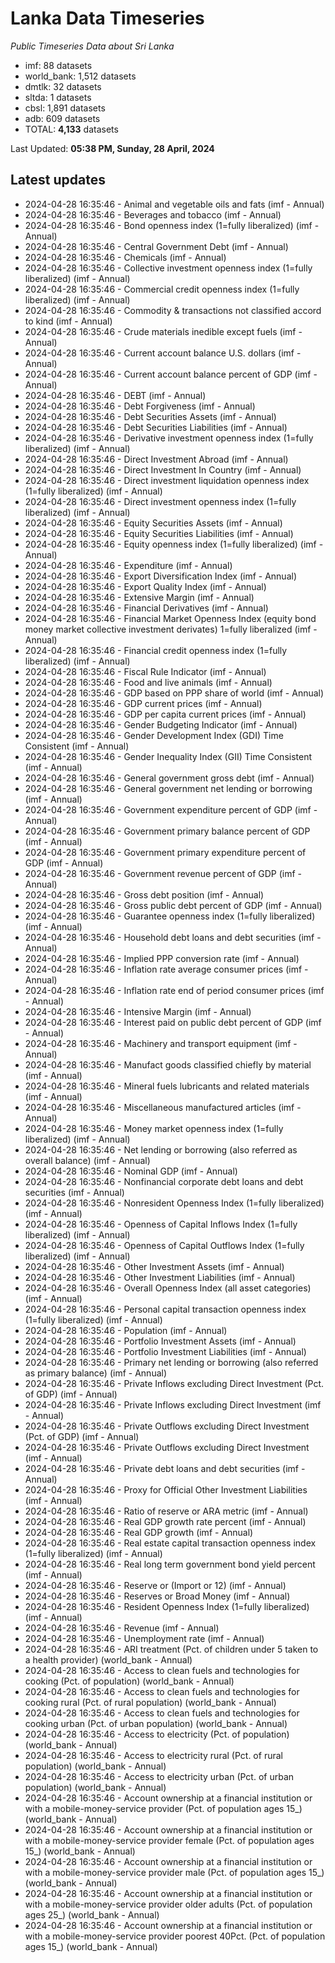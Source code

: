 # Lanka Data Timeseries
*Public Timeseries Data about Sri Lanka*

* imf: 88 datasets
* world_bank: 1,512 datasets
* dmtlk: 32 datasets
* sltda: 1 datasets
* cbsl: 1,891 datasets
* adb: 609 datasets
* TOTAL: **4,133** datasets

Last Updated: **05:38 PM, Sunday, 28 April, 2024**

## Latest updates

* 2024-04-28 16:35:46 - Animal and vegetable oils and fats (imf - Annual)
* 2024-04-28 16:35:46 - Beverages and tobacco (imf - Annual)
* 2024-04-28 16:35:46 - Bond openness index (1=fully liberalized) (imf - Annual)
* 2024-04-28 16:35:46 - Central Government Debt (imf - Annual)
* 2024-04-28 16:35:46 - Chemicals (imf - Annual)
* 2024-04-28 16:35:46 - Collective investment openness index (1=fully liberalized) (imf - Annual)
* 2024-04-28 16:35:46 - Commercial credit openness index (1=fully liberalized) (imf - Annual)
* 2024-04-28 16:35:46 - Commodity & transactions not classified accord to kind (imf - Annual)
* 2024-04-28 16:35:46 - Crude materials inedible except fuels (imf - Annual)
* 2024-04-28 16:35:46 - Current account balance U.S. dollars (imf - Annual)
* 2024-04-28 16:35:46 - Current account balance percent of GDP (imf - Annual)
* 2024-04-28 16:35:46 - DEBT (imf - Annual)
* 2024-04-28 16:35:46 - Debt Forgiveness (imf - Annual)
* 2024-04-28 16:35:46 - Debt Securities Assets (imf - Annual)
* 2024-04-28 16:35:46 - Debt Securities Liabilities (imf - Annual)
* 2024-04-28 16:35:46 - Derivative investment openness index (1=fully liberalized) (imf - Annual)
* 2024-04-28 16:35:46 - Direct Investment Abroad (imf - Annual)
* 2024-04-28 16:35:46 - Direct Investment In Country (imf - Annual)
* 2024-04-28 16:35:46 - Direct investment liquidation openness index (1=fully liberalized) (imf - Annual)
* 2024-04-28 16:35:46 - Direct investment openness index (1=fully liberalized) (imf - Annual)
* 2024-04-28 16:35:46 - Equity Securities Assets (imf - Annual)
* 2024-04-28 16:35:46 - Equity Securities Liabilities (imf - Annual)
* 2024-04-28 16:35:46 - Equity openness index (1=fully liberalized) (imf - Annual)
* 2024-04-28 16:35:46 - Expenditure (imf - Annual)
* 2024-04-28 16:35:46 - Export Diversification Index (imf - Annual)
* 2024-04-28 16:35:46 - Export Quality Index (imf - Annual)
* 2024-04-28 16:35:46 - Extensive Margin (imf - Annual)
* 2024-04-28 16:35:46 - Financial Derivatives (imf - Annual)
* 2024-04-28 16:35:46 - Financial Market Openness Index (equity bond money market collective investment derivates) 1=fully liberalized (imf - Annual)
* 2024-04-28 16:35:46 - Financial credit openness index (1=fully liberalized) (imf - Annual)
* 2024-04-28 16:35:46 - Fiscal Rule Indicator (imf - Annual)
* 2024-04-28 16:35:46 - Food and live animals (imf - Annual)
* 2024-04-28 16:35:46 - GDP based on PPP share of world (imf - Annual)
* 2024-04-28 16:35:46 - GDP current prices (imf - Annual)
* 2024-04-28 16:35:46 - GDP per capita current prices (imf - Annual)
* 2024-04-28 16:35:46 - Gender Budgeting Indicator (imf - Annual)
* 2024-04-28 16:35:46 - Gender Development Index (GDI) Time Consistent (imf - Annual)
* 2024-04-28 16:35:46 - Gender Inequality Index (GII) Time Consistent (imf - Annual)
* 2024-04-28 16:35:46 - General government gross debt (imf - Annual)
* 2024-04-28 16:35:46 - General government net lending or borrowing (imf - Annual)
* 2024-04-28 16:35:46 - Government expenditure percent of GDP (imf - Annual)
* 2024-04-28 16:35:46 - Government primary balance percent of GDP (imf - Annual)
* 2024-04-28 16:35:46 - Government primary expenditure percent of GDP (imf - Annual)
* 2024-04-28 16:35:46 - Government revenue percent of GDP (imf - Annual)
* 2024-04-28 16:35:46 - Gross debt position (imf - Annual)
* 2024-04-28 16:35:46 - Gross public debt percent of GDP (imf - Annual)
* 2024-04-28 16:35:46 - Guarantee openness index (1=fully liberalized) (imf - Annual)
* 2024-04-28 16:35:46 - Household debt loans and debt securities (imf - Annual)
* 2024-04-28 16:35:46 - Implied PPP conversion rate (imf - Annual)
* 2024-04-28 16:35:46 - Inflation rate average consumer prices (imf - Annual)
* 2024-04-28 16:35:46 - Inflation rate end of period consumer prices (imf - Annual)
* 2024-04-28 16:35:46 - Intensive Margin (imf - Annual)
* 2024-04-28 16:35:46 - Interest paid on public debt percent of GDP (imf - Annual)
* 2024-04-28 16:35:46 - Machinery and transport equipment (imf - Annual)
* 2024-04-28 16:35:46 - Manufact goods classified chiefly by material (imf - Annual)
* 2024-04-28 16:35:46 - Mineral fuels lubricants and related materials (imf - Annual)
* 2024-04-28 16:35:46 - Miscellaneous manufactured articles (imf - Annual)
* 2024-04-28 16:35:46 - Money market openness index (1=fully liberalized) (imf - Annual)
* 2024-04-28 16:35:46 - Net lending or borrowing (also referred as overall balance) (imf - Annual)
* 2024-04-28 16:35:46 - Nominal GDP (imf - Annual)
* 2024-04-28 16:35:46 - Nonfinancial corporate debt loans and debt securities (imf - Annual)
* 2024-04-28 16:35:46 - Nonresident Openness Index (1=fully liberalized) (imf - Annual)
* 2024-04-28 16:35:46 - Openness of Capital Inflows Index (1=fully liberalized) (imf - Annual)
* 2024-04-28 16:35:46 - Openness of Capital Outflows Index (1=fully liberalized) (imf - Annual)
* 2024-04-28 16:35:46 - Other Investment Assets (imf - Annual)
* 2024-04-28 16:35:46 - Other Investment Liabilities (imf - Annual)
* 2024-04-28 16:35:46 - Overall Openness Index (all asset categories) (imf - Annual)
* 2024-04-28 16:35:46 - Personal capital transaction openness index (1=fully liberalized) (imf - Annual)
* 2024-04-28 16:35:46 - Population (imf - Annual)
* 2024-04-28 16:35:46 - Portfolio Investment Assets (imf - Annual)
* 2024-04-28 16:35:46 - Portfolio Investment Liabilities (imf - Annual)
* 2024-04-28 16:35:46 - Primary net lending or borrowing (also referred as primary balance) (imf - Annual)
* 2024-04-28 16:35:46 - Private Inflows excluding Direct Investment (Pct. of GDP) (imf - Annual)
* 2024-04-28 16:35:46 - Private Inflows excluding Direct Investment (imf - Annual)
* 2024-04-28 16:35:46 - Private Outflows excluding Direct Investment (Pct. of GDP) (imf - Annual)
* 2024-04-28 16:35:46 - Private Outflows excluding Direct Investment (imf - Annual)
* 2024-04-28 16:35:46 - Private debt loans and debt securities (imf - Annual)
* 2024-04-28 16:35:46 - Proxy for Official Other Investment Liabilities (imf - Annual)
* 2024-04-28 16:35:46 - Ratio of reserve or ARA metric (imf - Annual)
* 2024-04-28 16:35:46 - Real GDP growth rate percent (imf - Annual)
* 2024-04-28 16:35:46 - Real GDP growth (imf - Annual)
* 2024-04-28 16:35:46 - Real estate capital transaction openness index (1=fully liberalized) (imf - Annual)
* 2024-04-28 16:35:46 - Real long term government bond yield percent (imf - Annual)
* 2024-04-28 16:35:46 - Reserve or (Import or 12) (imf - Annual)
* 2024-04-28 16:35:46 - Reserves or Broad Money (imf - Annual)
* 2024-04-28 16:35:46 - Resident Openness Index (1=fully liberalized) (imf - Annual)
* 2024-04-28 16:35:46 - Revenue (imf - Annual)
* 2024-04-28 16:35:46 - Unemployment rate (imf - Annual)
* 2024-04-28 16:35:46 - ARI treatment (Pct. of children under 5 taken to a health provider) (world_bank - Annual)
* 2024-04-28 16:35:46 - Access to clean fuels and technologies for cooking (Pct. of population) (world_bank - Annual)
* 2024-04-28 16:35:46 - Access to clean fuels and technologies for cooking rural (Pct. of rural population) (world_bank - Annual)
* 2024-04-28 16:35:46 - Access to clean fuels and technologies for cooking urban (Pct. of urban population) (world_bank - Annual)
* 2024-04-28 16:35:46 - Access to electricity (Pct. of population) (world_bank - Annual)
* 2024-04-28 16:35:46 - Access to electricity rural (Pct. of rural population) (world_bank - Annual)
* 2024-04-28 16:35:46 - Access to electricity urban (Pct. of urban population) (world_bank - Annual)
* 2024-04-28 16:35:46 - Account ownership at a financial institution or with a mobile-money-service provider (Pct. of population ages 15_) (world_bank - Annual)
* 2024-04-28 16:35:46 - Account ownership at a financial institution or with a mobile-money-service provider female (Pct. of population ages 15_) (world_bank - Annual)
* 2024-04-28 16:35:46 - Account ownership at a financial institution or with a mobile-money-service provider male (Pct. of population ages 15_) (world_bank - Annual)
* 2024-04-28 16:35:46 - Account ownership at a financial institution or with a mobile-money-service provider older adults (Pct. of population ages 25_) (world_bank - Annual)
* 2024-04-28 16:35:46 - Account ownership at a financial institution or with a mobile-money-service provider poorest 40Pct. (Pct. of population ages 15_) (world_bank - Annual)